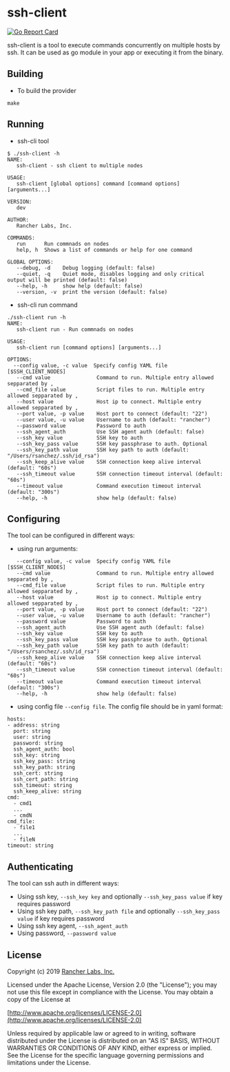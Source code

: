 ssh-client
========

[![Go Report Card](https://goreportcard.com/badge/github.com/rawmind0/ssh-client)](https://goreportcard.com/report/github.com/rawmind0/ssh-client)

ssh-client is a tool to execute commands concurrently on multiple hosts by ssh. It can be used as go module in your app or executing it from the binary.

## Building

* To build the provider

`make`

## Running

* ssh-cli tool

```
$ ./ssh-client -h
NAME:
   ssh-client - ssh client to multiple nodes

USAGE:
   ssh-client [global options] command [command options] [arguments...]

VERSION:
   dev

AUTHOR:
   Rancher Labs, Inc.

COMMANDS:
   run      Run commnads on nodes
   help, h  Shows a list of commands or help for one command

GLOBAL OPTIONS:
   --debug, -d    Debug logging (default: false)
   --quiet, -q    Quiet mode, disables logging and only critical output will be printed (default: false)
   --help, -h     show help (default: false)
   --version, -v  print the version (default: false)
```

* ssh-cli run command

```
./ssh-client run -h
NAME:
   ssh-client run - Run commnads on nodes

USAGE:
   ssh-client run [command options] [arguments...]

OPTIONS:
  --config value, -c value  Specify config YAML file [$SSH_CLIENT_NODES]
   --cmd value               Command to run. Multiple entry allowed sepparated by ,
   --cmd_file value          Script files to run. Multiple entry allowed sepparated by ,
   --host value              Host ip to connect. Multiple entry allowed sepparated by ,
   --port value, -p value    Host port to connect (default: "22")
   --user value, -u value    Username to auth (default: "rancher")
   --password value          Password to auth
   --ssh_agent_auth          Use SSH agent auth (default: false)
   --ssh_key value           SSH key to auth
   --ssh_key_pass value      SSH key passphrase to auth. Optional
   --ssh_key_path value      SSH key path to auth (default: "/Users/rsanchez/.ssh/id_rsa")
   --ssh_keep_alive value    SSH connection keep alive interval (default: "60s")
   --ssh_timeout value       SSH connection timeout interval (default: "60s")
   --timeout value           Command execution timeout interval (default: "300s")
   --help, -h                show help (default: false)
```

## Configuring

The tool can be configured in different ways:

* using run arguments:
```
   --config value, -c value  Specify config YAML file [$SSH_CLIENT_NODES]
   --cmd value               Command to run. Multiple entry allowed sepparated by ,
   --cmd_file value          Script files to run. Multiple entry allowed sepparated by ,
   --host value              Host ip to connect. Multiple entry allowed sepparated by ,
   --port value, -p value    Host port to connect (default: "22")
   --user value, -u value    Username to auth (default: "rancher")
   --password value          Password to auth
   --ssh_agent_auth          Use SSH agent auth (default: false)
   --ssh_key value           SSH key to auth
   --ssh_key_pass value      SSH key passphrase to auth. Optional
   --ssh_key_path value      SSH key path to auth (default: "/Users/rsanchez/.ssh/id_rsa")
   --ssh_keep_alive value    SSH connection keep alive interval (default: "60s")
   --ssh_timeout value       SSH connection timeout interval (default: "60s")
   --timeout value           Command execution timeout interval (default: "300s")
   --help, -h                show help (default: false)
```

* using config file `--config file`. The config file should be in yaml format:
```
hosts:
- address: string
  port: string
  user: string
  password: string
  ssh_agent_auth: bool
  ssh_key: string
  ssh_key_pass: string
  ssh_key_path: string
  ssh_cert: string
  ssh_cert_path: string
  ssh_timeout: string
  ssh_keep_alive: string
cmd: 
  - cmd1
  ...
  - cmdN
cmd_file:
  - file1
  ...
  - fileN 
timeout: string
```

## Authenticating

The tool can ssh auth in different ways:
* Using ssh key, `--ssh_key key` and optionally `--ssh_key_pass value` if key requires password 
* Using ssh key path, `--ssh_key_path file` and optionally `--ssh_key_pass value` if key requires password 
* Using ssh key agent, `--ssh_agent_auth`
* Using password, `--password value`

## License
Copyright (c) 2019 [Rancher Labs, Inc.](http://rancher.com)

Licensed under the Apache License, Version 2.0 (the "License");
you may not use this file except in compliance with the License.
You may obtain a copy of the License at

[http://www.apache.org/licenses/LICENSE-2.0](http://www.apache.org/licenses/LICENSE-2.0)

Unless required by applicable law or agreed to in writing, software
distributed under the License is distributed on an "AS IS" BASIS,
WITHOUT WARRANTIES OR CONDITIONS OF ANY KIND, either express or implied.
See the License for the specific language governing permissions and
limitations under the License.
